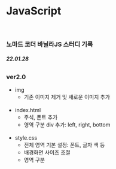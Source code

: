 # JavaScript
</br>
<h3><b>노마드 코더 바닐라JS 스터디 기록</b></h3>

<h5>22.01.28</h5>

<h2></h2>

<h3>ver2.0</h3>

* img
  * 기존 이미지 제거 및 새로운 이미지 추가
  <br>
* index.html
  * 주석, 폰트 추가
  * 영역 구분 div 추가: left, right, bottom
  <br>
* style.css
  * 전체 영역 기본 설정: 폰트, 글자 색 등
  * 배경화면 사이즈 조절
  * 영역 구분
